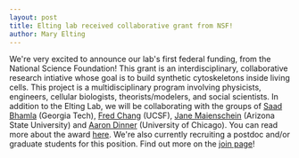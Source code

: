 ```yaml
---
layout: post
title: Elting lab received collaborative grant from NSF!
author: Mary Elting
---
```


We're very excited to announce our lab's first federal funding, from the National Science Foundation! This grant is an interdisciplinary, collaborative research intiative whose goal is to build synthetic cytoskeletons inside living cells. This project is a multidisciplinary program involving physicists, engineers, cellular biologists, theorists/modelers, and social scientists. In addition to the Elting Lab, we will be collaborating with the groups of <a href="https://www.bhamla.gatech.edu/">Saad Bhamla</a> (Georgia Tech), <a href="https://www.fredchanglab.ucsf.edu/">Fred Chang</a> (UCSF), <a href="https://sols.asu.edu/jane-maienschein">Jane Maienschein</a> (Arizona State University) and <a href="http://dinner-group.uchicago.edu/">Aaron Dinner</a> (University of Chicago). You can read more about the award <a href="https://sciences.ncsu.edu/news/team-led-by-nc-state-biophysicist-awarded-1-2-million-to-develop-cyborg-cells/">here</a>. We're also currently recruiting a postdoc and/or graduate students for this position. Find out more on the <a href="https://physics.ncsu.edu/eltinglab/page/join/">join page</a>!
